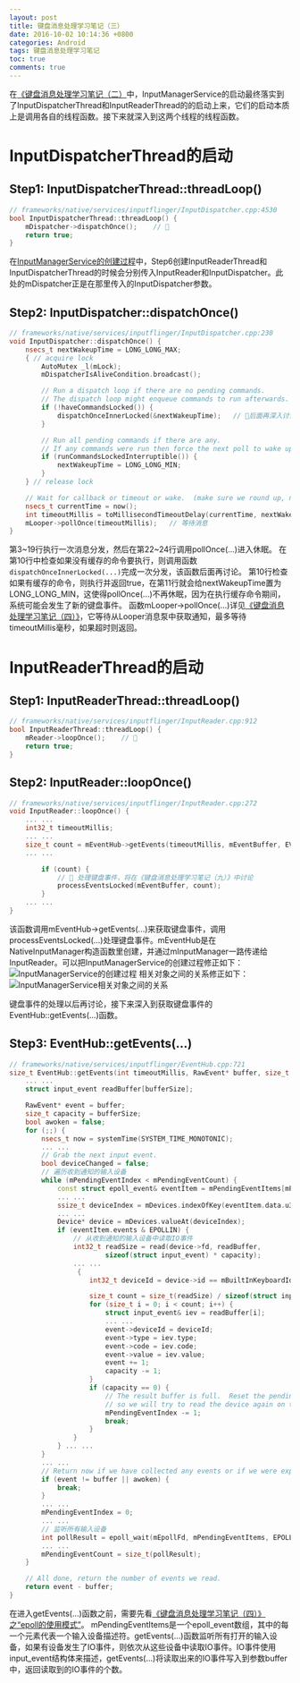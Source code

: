 ```yaml
---
layout: post
title: 键盘消息处理学习笔记（三）
date: 2016-10-02 10:14:36 +0800
categories: Android
tags: 键盘消息处理学习笔记
toc: true
comments: true
---
```

在[《键盘消息处理学习笔记（二）](http://http://palanceli.com/2016/10/01/2016/1001KeyboardLearning2/)中，InputManagerService的启动最终落实到了InputDispatcherThread和InputReaderThread的的启动上来，它们的启动本质上是调用各自的线程函数。接下来就深入到这两个线程的线程函数。
<!-- more -->
# InputDispatcherThread的启动
## Step1: InputDispatcherThread::threadLoop()
``` cpp
// frameworks/native/services/inputflinger/InputDispatcher.cpp:4530
bool InputDispatcherThread::threadLoop() {
    mDispatcher->dispatchOnce();    // 🏁
    return true;
}
```
在[InputManagerService的创建过程](http://palanceli.com/2016/10/01/2016/0904KeyboardLearning1/)中，Step6创建InputReaderThread和InputDispatcherThread的时候会分别传入InputReader和InputDispatcher。此处的mDispatcher正是在那里传入的InputDispatcher参数。

## Step2: InputDispatcher::dispatchOnce()
``` cpp
// frameworks/native/services/inputflinger/InputDispatcher.cpp:230
void InputDispatcher::dispatchOnce() {
    nsecs_t nextWakeupTime = LONG_LONG_MAX;
    { // acquire lock
        AutoMutex _l(mLock);
        mDispatcherIsAliveCondition.broadcast();

        // Run a dispatch loop if there are no pending commands.
        // The dispatch loop might enqueue commands to run afterwards.
        if (!haveCommandsLocked()) {
            dispatchOnceInnerLocked(&nextWakeupTime);   // 🏁后面再深入讨论
        }

        // Run all pending commands if there are any.
        // If any commands were run then force the next poll to wake up immediately.
        if (runCommandsLockedInterruptible()) {
            nextWakeupTime = LONG_LONG_MIN;
        }
    } // release lock

    // Wait for callback or timeout or wake.  (make sure we round up, not down)
    nsecs_t currentTime = now();
    int timeoutMillis = toMillisecondTimeoutDelay(currentTime, nextWakeupTime);
    mLooper->pollOnce(timeoutMillis);   // 等待消息
}
```
第3~19行执行一次消息分发，然后在第22~24行调用pollOnce(...)进入休眠。
在第10行中检查如果没有缓存的命令要执行，则调用函数`dispatchOnceInnerLocked(...)`完成一次分发，该函数后面再讨论。
第10行检查如果有缓存的命令，则执行并返回true，在第11行就会给nextWakeupTime置为LONG_LONG_MIN，这使得pollOnce(...)不再休眠，因为在执行缓存命令期间，系统可能会发生了新的键盘事件。
函数mLooper->pollOnce(...)详见[《键盘消息处理学习笔记（四）》](http://palanceli.com/2016/10/02/2016/1002KeyboardLearning4/)，它等待从Looper消息泵中获取通知，最多等待timeoutMillis毫秒，如果超时则返回。

# InputReaderThread的启动
## Step1: InputReaderThread::threadLoop()
``` cpp
// frameworks/native/services/inputflinger/InputReader.cpp:912
bool InputReaderThread::threadLoop() {
    mReader->loopOnce();    // 🏁
    return true;
}
```
## Step2: InputReader::loopOnce()
``` cpp
// frameworks/native/services/inputflinger/InputReader.cpp:272
void InputReader::loopOnce() {
    ... ...
    int32_t timeoutMillis;
    ... ...
    size_t count = mEventHub->getEvents(timeoutMillis, mEventBuffer, EVENT_BUFFER_SIZE);    // 🏁
    ... ...

        if (count) {
            // 🏁 处理键盘事件，将在《键盘消息处理学习笔记（九）》中讨论
            processEventsLocked(mEventBuffer, count); 
        }
    ... ...
}
```
该函数调用mEventHub->getEvents(...)来获取键盘事件，调用processEventsLocked(...)处理键盘事件。mEventHub是在NativeInputManager构造函数里创建，并通过mInputManager一路传递给InputReader。可以把InputManagerService的创建过程修正如下：
![InputManagerService的创建过程](1002KeyboardLearning3/img01.png)
相关对象之间的关系修正如下：
![InputManagerService相关对象之间的关系](1002KeyboardLearning3/img02.png)

键盘事件的处理以后再讨论，接下来深入到获取键盘事件的EventHub::getEvents(...)函数。
## Step3: EventHub::getEvents(...)
``` cpp
// frameworks/native/services/inputflinger/EventHub.cpp:721
size_t EventHub::getEvents(int timeoutMillis, RawEvent* buffer, size_t bufferSize) {
    ... ...
    struct input_event readBuffer[bufferSize];

    RawEvent* event = buffer;
    size_t capacity = bufferSize;
    bool awoken = false;
    for (;;) {
        nsecs_t now = systemTime(SYSTEM_TIME_MONOTONIC);
        ... ...
        // Grab the next input event.
        bool deviceChanged = false;
        // 遍历收到通知的输入设备
        while (mPendingEventIndex < mPendingEventCount) {   
            const struct epoll_event& eventItem = mPendingEventItems[mPendingEventIndex++];
            ... ...
            ssize_t deviceIndex = mDevices.indexOfKey(eventItem.data.u32);
            ... ...
            Device* device = mDevices.valueAt(deviceIndex);
            if (eventItem.events & EPOLLIN) {
                // 从收到通知的输入设备中读取IO事件
                int32_t readSize = read(device->fd, readBuffer,
                        sizeof(struct input_event) * capacity);
                ... ...
                 {
                    int32_t deviceId = device->id == mBuiltInKeyboardId ? 0 : device->id;

                    size_t count = size_t(readSize) / sizeof(struct input_event);
                    for (size_t i = 0; i < count; i++) {
                        struct input_event& iev = readBuffer[i];
                        ... ...
                        event->deviceId = deviceId;
                        event->type = iev.type;
                        event->code = iev.code;
                        event->value = iev.value;
                        event += 1;
                        capacity -= 1;
                    }
                    if (capacity == 0) {
                        // The result buffer is full.  Reset the pending event index
                        // so we will try to read the device again on the next iteration.
                        mPendingEventIndex -= 1;
                        break;
                    }
                }
            } ... ...
        }
        ... ...
        // Return now if we have collected any events or if we were explicitly awoken.
        if (event != buffer || awoken) {
            break;
        }
        ... ...
        mPendingEventIndex = 0;
        ... ...
        // 监听所有输入设备
        int pollResult = epoll_wait(mEpollFd, mPendingEventItems, EPOLL_MAX_EVENTS, timeoutMillis);
        ... ...
        mPendingEventCount = size_t(pollResult);
    }

    // All done, return the number of events we read.
    return event - buffer;
}
```
在进入getEvents(...)函数之前，需要先看[《键盘消息处理学习笔记（四）》之“epoll的使用模式”](http://palanceli.com/2016/10/02/2016/1002KeyboardLearning4/#epoll的使用模式)。
mPendingEventItems是一个epoll_event数组，其中的每一个元素代表一个输入设备描述符。getEvents(...)函数监听所有打开的输入设备，如果有设备发生了IO事件，则依次从这些设备中读取IO事件。IO事件使用input_event结构体来描述，getEvents(...)将读取出来的IO事件写入到参数buffer中，返回读取到的IO事件的个数。
